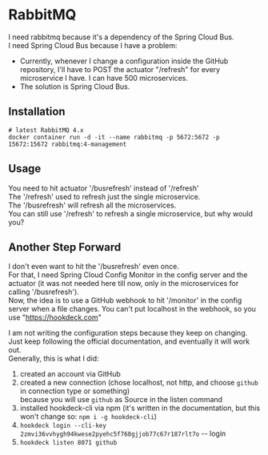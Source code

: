 # RabbitMQ

I need rabbitmq because it's a dependency of the Spring Cloud Bus.  
I need Spring Cloud Bus because I have a problem:
- Currently, whenever I change a configuration inside the GitHub repository, I'll have to POST the actuator "/refresh"
  for every microservice I have. I can have 500 microservices.
- The solution is Spring Cloud Bus.

## Installation

```shell
# latest RabbitMQ 4.x
docker container run -d -it --name rabbitmq -p 5672:5672 -p 15672:15672 rabbitmq:4-management
```

## Usage

You need to hit actuator '/busrefresh' instead of '/refresh'  
The '/refresh' used to refresh just the single microservice.  
The '/busrefresh' will refresh all the microservices.  
You can still use '/refresh' to refresh a single microservice, but why would you?

## Another Step Forward

I don't even want to hit the '/busrefresh' even once.  
For that, I need Spring Cloud Config Monitor in the config server and the actuator (it was not needed here till now,
only in the microservices for calling '/busrefresh').  
Now, the idea is to use a GitHub webhook to hit '/monitor' in the config server when a file changes. 
You can't put localhost in the webhook, so you use "https://hookdeck.com"  

I am not writing the configuration steps because they keep on changing.  
Just keep following the official documentation, and eventually it will work out.  
Generally, this is what I did:
1. created an account via GitHub
2. created a new connection (chose localhost, not http, and choose `github` in connection type or something)  
   because you will use `github` as Source in the listen command
3. installed hookdeck-cli via npm (it's written in the documentation, but this won't change so: `npm i -g hookdeck-cli`)
4. `hookdeck login --cli-key 2zmvi36vvhygh94kwese2pyehc5f768gjjob77c67r187rlt7o` -- login
5. `hookdeck listen 8071 github`